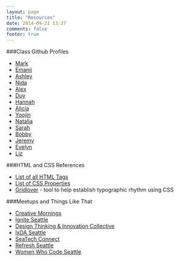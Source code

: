 ```yaml
---
layout: page
title: "Resources"
date: 2014-09-21 13:27
comments: false
footer: true
---
```


###Class Github Profiles
- [Mark](https://github.com/mkornblum)
- [Emanii](https://github.com/eowens)
- [Ashley](https://github.com/ashleyjeline)
- [Nida](https://github.com/NidaAbidi)
- [Alex](https://github.com/athansa)
- [Duy](https://github.com/deweyvo)
- [Hannah](https://github.com/hannahppham)
- [Alicia](https://github.com/aliciapucci)
- [Yoojin](https://github.com/yoobeag)
- [Natalia](https://github.com/nati92)
- [Sarah](https://github.com/sarahpatrick04)
- [Bobby](https://github.com/bobbyrice)
- [Jeremy](https://github.com/Jquick24)
- [Evelyn](https://github.com/EvyGold)
- [Liz](https://github.com/elusha)

###HTML and CSS References

- [List of all HTML Tags](https://developer.mozilla.org/en-US/docs/Web/Guide/HTML/HTML5/HTML5_element_list)
- [List of CSS Properties](https://developer.mozilla.org/en-US/docs/Web/CSS/Reference)
- [Gridlover](http://www.gridlover.net/) - tool to help establish
  typographic rhythm using CSS

###Meetups and Things Like That

- [Creative Mornings](http://creativemornings.com/cities/sea)
- [Ignite Seattle](http://igniteseattle.com/)
- [Design Thinking & Innovation Collective](http://www.meetup.com/Design-Thinking-Innovation-Collective/)
- [IxDA Seattle](http://ixdaseattle.org/)
- [SeaTech Connect](http://www.meetup.com/SeaTech-Connect/)
- [Refresh Seattle](http://www.refreshseattle.org/)
- [Women Who Code Seattle](http://www.meetup.com/Women-Who-Code-Seattle/)
